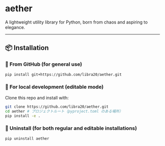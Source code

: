 # aether

A lightweight utility library for Python, born from chaos and aspiring to elegance.

---

## 📦 Installation

### 🔹 From GitHub (for general use)

```bash
pip install git+https://github.com/libra20/aether.git
```

### 🔹 For local development (editable mode)
Clone this repo and install with:

```bash
git clone https://github.com/libra20/aether.git
cd aether # プロジェクトルート（pyproject.toml のある場所）
pip install -e .
```

### 🔻 Uninstall (for both regular and editable installations)

```bash
pip uninstall aether
```
